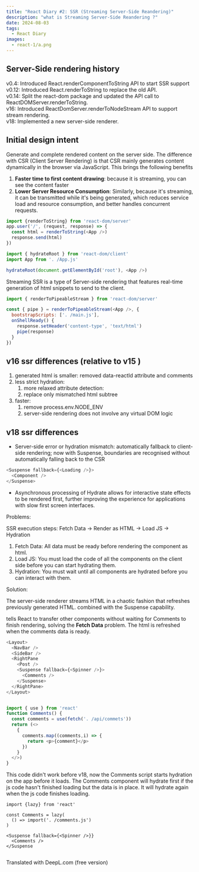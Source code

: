```yaml
---
title: "React Diary #2: SSR (Streaming Server-Side Reandering)"
description: "what is Streaming Server-Side Reandering ?"
date: 2024-08-03
tags:
  - React Diary
images:
  - react-1/a.png
---
```


## Server-Side rendering history

v0.4: Introduced React.renderComponentToString API to start SSR support  
v0.12: Introduced React.renderToString to replace the old API.  
v0.14: Split the react-dom package and updated the API call to ReactDOMServer.renderToString.  
v16: Introduced ReactDomServer.renderToNodeStream API to support stream rendering.  
v18: Implemented a new server-side renderer.  

## Initial design intent

Generate and complete rendered content on the server side. The difference with CSR (Client Server Rendering) is that CSR mainly generates content dynamically in the browser via JavaScript. This brings the following benefits

1. **Faster time to first content drawing**: because it is streaming, you can see the content faster
2. **Lower Server Resource Consumption**: Similarly, because it's streaming, it can be transmitted while it's being generated, which reduces service load and resource consumption, and better handles concurrent requests.

```js
import {renderToString} from 'react-dom/server'
app.user('/', (request, response) => {
  const html = renderToString(<App />)
  response.send(html)
})
```

```js
import { hydrateRoot } from 'react-dom/client'
import App from '. /App.js'

hydrateRoot(document.getElementById('root'), <App />)
```

Streaming SSR is a type of Server-side rendering that features real-time generation of html snippets to send to the client.

```js
import { renderToPipeableStream } from 'react-dom/server'

const { pipe } = renderToPipeableStream(<App />, {
  bootstrapScripts: ['. /main.js'],
  onShellReady() {
    response.setHeader('content-type', 'text/html')
    pipe(response)
  }
})
```

## v16 ssr differences (relative to v15 )

1. generated html is smaller: removed data-reactId attribute and comments
2. less strict hydration:
   1. more relaxed attribute detection:
   2. replace only mismatched html subtree
3. faster:
   1. remove process.env.NODE_ENV
   2. server-side rendering does not involve any virtual DOM logic

## v18 ssr differences

- Server-side error or hydration mismatch: automatically fallback to client-side rendering; now with Suspense, boundaries are recognised without automatically falling back to the CSR

```js
<Suspense fallback={<Loading />}>
  <Component />
</Suspense>
```

- Asynchronous processing of Hydrate allows for interactive state effects to be rendered first, further improving the experience for applications with slow first screen interfaces.

Problems:

SSR execution steps: Fetch Data -> Render as HTML -> Load JS -> Hydration

1. Fetch Data: All data must be ready before rendering the component as html.
2. Load JS: You must load the code of all the components on the client side before you can start hydrating them.
3. Hydration: You must wait until all components are hydrated before you can interact with them.

Solution:

The server-side renderer streams HTML in a chaotic fashion that refreshes previously generated HTML. combined with the Suspense capability.

<Suspense> tells React to transfer other components without waiting for Comments to finish rendering, solving the **Fetch Data** problem. The html is refreshed when the comments data is ready.

```js
<Layout>
  <NavBar />
  <SideBar />
  <RightPane
    <Post />
    <Suspense fallback={<Spinner />}>
      <Comments />
    </Suspense>
  </RightPane>
</Layout>


import { use } from 'react'
function Comments() {
  const comments = use(fetch('. /api/commets'))
  return (<>
    {
      comments.map((comments,i) => {
        return <p>{comment}</p>
      })
    }
  </>)
}
```

This code didn't work before v18, now the Comments script starts hydration on the app before it loads.
The Comments component will hydrate first if the js code hasn't finished loading but the data is in place. It will hydrate again when the js code finishes loading.

```Js
import {lazy} from 'react'

const Comments = lazy(
  () => import('. /comments.js')
)

<Suspense fallback={<Spinner />}}
  <Comments />
</Suspense


```

Translated with DeepL.com (free version)